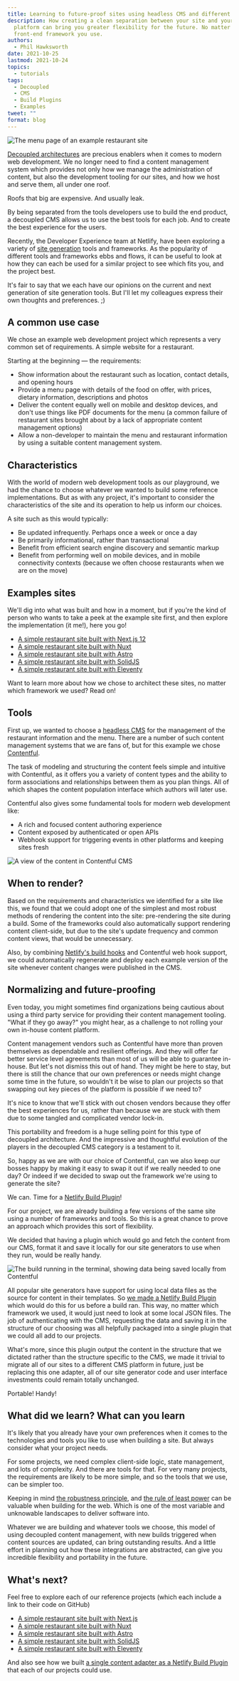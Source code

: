 ```yaml
---
title: Learning to future-proof sites using headless CMS and different SSGs
description: How creating a clean separation between your site and your content
  platform can bring you greater flexibility for the future. No matter which
  front-end framework you use.
authors:
  - Phil Hawksworth
date: 2021-10-25
lastmod: 2021-10-24
topics:
  - tutorials
tags:
  - Decoupled
  - CMS
  - Build Plugins
  - Examples
tweet: ""
format: blog
---
```

![The menu page of an example restaurant site](/v3/img/blog/belly-menu.jpg "The menu page of an example restaurant site")

[Decoupled architectures](https://jamstack.org/glossary/decoupling/) are precious enablers when it comes to modern web development. We no longer need to find a content management system which provides not only how we manage the administration of content, but also the development tooling for our sites, and how we host and serve them, all under one roof. 

Roofs that big are expensive. And usually leak.

By being separated from the tools developers use to build the end product, a decoupled CMS allows us to use the best tools for each job. And to create the best experience for the users.

Recently, the Developer Experience team at Netlify, have been exploring a variety of [site generation](https://jamstack.org/glossary/ssg/) tools and frameworks. As the popularity of different tools and frameworks ebbs and flows, it can be useful to look at how they can each be used for a similar project to see which fits you, and the project best. 

It's fair to say that we each have our opinions on the current and next generation of site generation tools. But I'll let my colleagues express their own thoughts and preferences. ;)

## A common use case

We chose an example web development project which represents a very common set of requirements. A simple website for a restaurant.

Starting at the beginning — the requirements:

* Show information about the restaurant such as location, contact details, and opening hours
* Provide a menu page with details of the food on offer, with prices, dietary information, descriptions and photos
* Deliver the content equally well on mobile and desktop devices, and don't use things like PDF documents for the menu (a common failure of restaurant sites brought about by a lack of appropriate content management options)
* Allow a non-developer to maintain the menu and restaurant information by using a suitable content management system.

## Characteristics

With the world of modern web development tools as our playground, we had the chance to choose whatever we wanted to build some reference implementations. But as with any project, it's important to consider the characteristics of the site and its operation to help us inform our choices.

A site such as this would typically:

* Be updated infrequently. Perhaps once a week or once a day
* Be primarily informational, rather than transactional
* Benefit from efficient search engine discovery and semantic markup
* Benefit from performing well on mobile devices, and in mobile connectivity contexts (because we often choose restaurants when we are on the move)

## Examples sites

We'll dig into what was built and how in a moment, but if you're the kind of person who wants to take a peek at the example site first, and then explore the implementation (it me!), here you go!

* [A simple restaurant site built with Next.js 12](https://demo-restaurant-contentful-next.netlify.app/)
* [A simple restaurant site built with Nuxt](https://demo-restaurant-contentful-nuxt.netlify.app/)
* [A simple restaurant site built with Astro](https://demo-restaurant-astro-contentful.netlify.app/)
* [A simple restaurant site built with SolidJS](https://demo-restaurant-contentful-solid.netlify.app/)
* [A simple restaurant site built with Eleventy](https://demo-restaurant-11ty-contentful.netlify.app/)

Want to learn more about how we chose to architect these sites, no matter which framework we used? Read on!

## Tools

First up, we wanted to choose a [headless CMS](https://jamstack.org/glossary/headless-technology/) for the management of the restaurant information and the menu. There are a number of such content management systems that we are fans of, but for this example we chose [Contentful](https://www.contentful.com/).

The task of modeling and structuring the content feels simple and intuitive with Contentful, as it offers you a variety of content types and the ability to form associations and relationships between them as you plan things. All of which shapes the content population interface which authors will later use.

Contentful also gives some fundamental tools for modern web development like:

* A rich and focused content authoring experience
* Content exposed by authenticated or open APIs
* Webhook support for triggering events in other platforms and keeping sites fresh

![A view of the content in Contentful CMS](/v3/img/blog/contentfulbelly-cms.jpg "A view of the content in Contentful CMS")

## When to render?

Based on the requirements and characteristics we identified for a site like this, we found that we could adopt one of the simplest and most robust methods of rendering the content into the site: pre-rendering the site during a build. Some of the frameworks could also automatically support rendering content client-side, but due to the site's update frequency and common content views, that would be unnecessary.

Also, by combining [Netlify's build hooks](https://docs.netlify.com/configure-builds/build-hooks/#app) and Contentful web hook support, we could automatically regenerate and deploy each example version of the site whenever content changes were published in the CMS.

## Normalizing and future-proofing

Even today, you might sometimes find organizations being cautious about using a third party service for providing their content management tooling. "What if they go away?" you might hear, as a challenge to not rolling your own in-house content platform.

Content management vendors such as Contentful have more than proven themselves as dependable and resilient offerings. And they will offer far better service level agreements than most of us will be able to guarantee in-house. But let's not dismiss this out of hand. They might be here to stay, but there is still the chance that our own preferences or needs might change some time in the future, so wouldn't it be wise to plan our projects so that swapping out key pieces of the platform is possible if we need to?

It's nice to know that we'll stick with out chosen vendors because they offer the best experiences for us, rather than because we are stuck with them due to some tangled and complicated vendor lock-in.

This portability and freedom is a huge selling point for this type of decoupled architecture. And the impressive and thoughtful evolution of the players in the decoupled CMS category is a testament to it.

So, happy as we are with our choice of Contentful, can we also keep our bosses happy by making it easy to swap it out if we really needed to one day? Or indeed if we decided to swap out the framework we're using to generate the site?

We can. Time for a [Netlify Build Plugin](https://www.netlify.com/products/build/plugins/)!

For our project, we are already building a few versions of the same site using a number of frameworks and tools. So this is a great chance to prove an approach which provides this sort of flexibility.

We decided that having a plugin which would go and fetch the content from our CMS, format it and save it locally for our site generators to use when they run, would be really handy.



![The build running in the terminal, showing data being saved locally from Contentful](/v3/img/blog/term-contentful-build-plugin.png "The build running in the terminal, showing data being saved locally from Contentful")



All popular site generators have support for using local data files as the source for content in their templates. So [we made a Netlify Build Plugin](https://github.com/netlify/demo-restaurant-sites-data) which would do this for us before a build ran. This way, no matter which framework we used, it would just need to look at some local JSON files. The job of authenticating with the CMS, requesting the data and saving it in the structure of our choosing was all helpfully packaged into a single plugin that we could all add to our projects.

What's more, since this plugin output the content in the structure that we dictated rather than the structure specific to the CMS, we made it trivial to migrate all of our sites to a different CMS platform in future, just be replacing this one adapter, all of our site generator code and user interface investments could remain totally unchanged.

Portable!
Handy!

## What did we learn? What can you learn

It's likely that you already have your own preferences when it comes to the technologies and tools you like to use when building a site. But always consider what your project needs. 

For some projects, we need complex client-side logic, state management, and lots of complexity. And there are tools for that. For very many projects, the requirements are likely to be more simple, and so the tools that we use, can be simpler too.

Keeping in mind [the robustness principle](https://en.wikipedia.org/wiki/Robustness_principle), and [the rule of least power](https://en.wikipedia.org/wiki/Rule_of_least_power) can be valuable when building for the web. Which is one of the most variable and unknowable landscapes to deliver software into.

Whatever we are building and whatever tools we choose, this model of using decoupled content management, with new builds triggered when content sources are updated, can bring outstanding results. And a little effort in planning out how these integrations are abstracted, can give you incredible flexibility and portability in the future.

## What's next?

Feel free to explore each of our reference projects (which each include a link to their code on GitHub) 

* [A simple restaurant site built with Next.js](https://demo-restaurant-contentful-next.netlify.app/)
* [A simple restaurant site built with Nuxt](https://demo-restaurant-contentful-nuxt.netlify.app/)
* [A simple restaurant site built with Astro](https://demo-restaurant-astro-contentful.netlify.app/)
* [A simple restaurant site built with SolidJS](https://demo-restaurant-contentful-solid.netlify.app/)
* [A simple restaurant site built with Eleventy](https://demo-restaurant-11ty-contentful.netlify.app/)

And also see how we built [a single content adapter as a Netlify Build Plugin](https://github.com/netlify/demo-restaurant-sites-data) that each of our projects could use.
